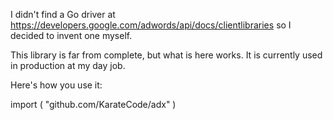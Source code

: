 I didn't find a Go driver at https://developers.google.com/adwords/api/docs/clientlibraries so I decided to invent one myself.

This library is far from complete, but what is here works.  It is currently used in production at my day job.

Here's how you use it:
  
import (
  "github.com/KarateCode/adx"
)

